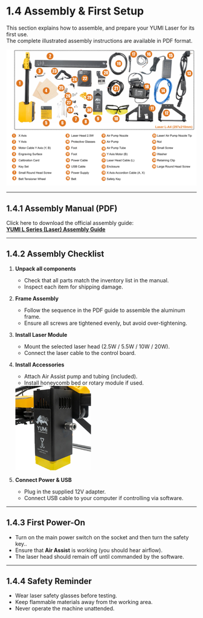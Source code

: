 # 1.4 Assembly & First Setup

This section explains how to assemble, and prepare your YUMI Laser for its first use.  
The complete illustrated assembly instructions are available in PDF format.

   <img src="../../img/Yumi_L_Series/Yumi_L_Series_Assembly/Yumi_L_Series_Assembly_01.png" width="800" alt="YUMI Laser Assembly">

---

## 1.4.1 Assembly Manual (PDF)

Click here to download the official assembly guide:  
[**YUMI L Series (Laser) Assembly Guide**](https://www.dropbox.com/scl/fi/padqpqt2lru4ei1qlo9q2/LA4-Notice-V0.8.pdf?rlkey=9mbpopw79ce0kvnbask1epanf&e=1&st=e0222g5e&dl=1)

---

## 1.4.2 Assembly Checklist

1. **Unpack all components** 

   - Check that all parts match the inventory list in the manual.
   - Inspect each item for shipping damage.

2. **Frame Assembly**  

   - Follow the sequence in the PDF guide to assemble the aluminum frame.
   - Ensure all screws are tightened evenly, but avoid over-tightening.

3. **Install Laser Module**  

   - Mount the selected laser head (2.5W / 5.5W / 10W / 20W).
   - Connect the laser cable to the control board.

4. **Install Accessories**  

   - Attach Air Assist pump and tubing (included).
   - Install honeycomb bed or rotary module if used.


   <img src="../../img/Yumi_L_Series/Yumi_L_Series_Assembly/Yumi_L_Series_Assembly_02.png" width="200" alt="YUMI Laser Module">

5. **Connect Power & USB** 

   - Plug in the supplied 12V adapter.
   - Connect USB cable to your computer if controlling via software.

---

## 1.4.3 First Power-On

- Turn on the main power switch on the socket and then turn the safety key..
- Ensure that **Air Assist** is working (you should hear airflow).
- The laser head should remain off until commanded by the software.

---

## 1.4.4 Safety Reminder

- Wear laser safety glasses before testing.
- Keep flammable materials away from the working area.
- Never operate the machine unattended.




